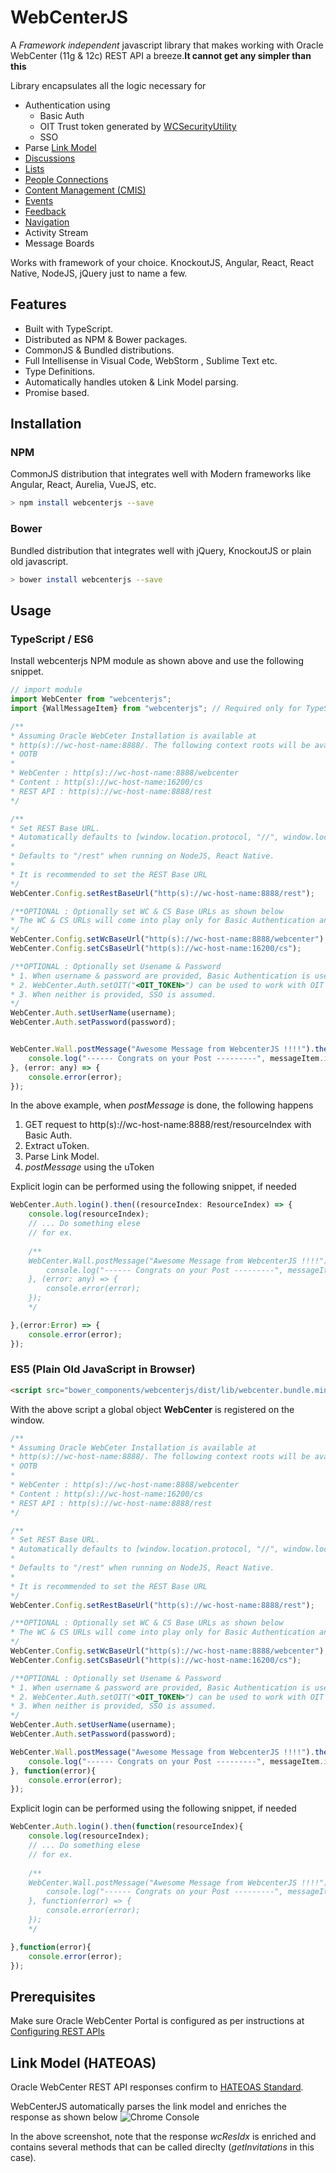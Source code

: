 # WebCenterJS

A *Framework independent* javascript library that makes working with Oracle WebCenter (11g & 12c) REST API a breeze.**It cannot get any simpler than this**

Library encapsulates all the logic necessary for 
* Authentication using
	* Basic Auth
	* OIT Trust token generated by [WCSecurityUtility](https://docs.oracle.com/cd/E29542_01/apirefs.1111/e15995/oracle/webcenter/security/common/WCSecurityUtility.html)
	* SSO
* Parse [Link Model](http://docs.oracle.com/middleware/12212/wcp/develop/GUID-1A218CB7-743A-4E74-A4E9-921F4DD09F3C.htm#ABCDE106)
* [Discussions](http://docs.oracle.com/middleware/12212/wcp/develop/GUID-1A218CB7-743A-4E74-A4E9-921F4DD09F3C.htm#GUID-B5A28C7C-A14B-4639-B489-64020FC101C7)
* [Lists](http://docs.oracle.com/middleware/12212/wcp/develop/GUID-1A218CB7-743A-4E74-A4E9-921F4DD09F3C.htm#GUID-1EDC61FB-428A-4BB2-9E82-A4CD15EB2267)
* [People Connections](http://docs.oracle.com/middleware/12212/wcp/develop/GUID-1A218CB7-743A-4E74-A4E9-921F4DD09F3C.htm#GUID-2D09972A-1C62-4B21-83EC-C2A1C5C90CCD)
* [Content Management (CMIS)](http://docs.oracle.com/middleware/12212/wcp/develop/GUID-1A218CB7-743A-4E74-A4E9-921F4DD09F3C.htm#GUID-38D39B1B-EDBB-48A5-B336-062160E0FCD9)
* [Events](http://docs.oracle.com/middleware/12212/wcp/develop/GUID-1A218CB7-743A-4E74-A4E9-921F4DD09F3C.htm#GUID-6ADBA186-1072-43BC-A350-A5EF5F5F7B03)
* [Feedback](http://docs.oracle.com/middleware/12212/wcp/develop/GUID-1A218CB7-743A-4E74-A4E9-921F4DD09F3C.htm#GUID-1EDC61FB-428A-4BB2-9E82-A4CD15EB2267)
* [Navigation](http://docs.oracle.com/middleware/12212/wcp/develop/GUID-1A218CB7-743A-4E74-A4E9-921F4DD09F3C.htm#GUID-4E5DA146-EFA8-4AF0-A6FC-3B97E3012A1D)
* Activity Stream
* Message Boards

Works with framework of your choice. KnockoutJS, Angular, React, React Native, NodeJS, jQuery just to name a few.

## Features
* Built with TypeScript.
* Distributed as NPM & Bower packages.
* CommonJS & Bundled distributions.
* Full Intellisense in Visual Code, WebStorm , Sublime Text etc.
* Type Definitions.
* Automatically handles utoken & Link Model parsing.
* Promise based.

## Installation

### NPM
CommonJS distribution that integrates well with Modern frameworks like Angular, React, Aurelia, VueJS, etc.

```bash
> npm install webcenterjs --save
```

### Bower
Bundled distribution that integrates well with jQuery, KnockoutJS or plain old javascript. 
```bash
> bower install webcenterjs --save
```

## Usage

### TypeScript / ES6
Install webcenterjs NPM module as shown above and use the following snippet.
```javascript
// import module
import WebCenter from "webcenterjs";
import {WallMessageItem} from "webcenterjs"; // Required only for TypeScript, for type definitions.

/**
* Assuming Oracle WebCeter Installation is available at 
* http(s)://wc-host-name:8888/. The following context roots will be available
* OOTB
* 
* WebCenter : http(s)://wc-host-name:8888/webcenter
* Content : http(s)://wc-host-name:16200/cs
* REST API : http(s)://wc-host-name:8888/rest
*/

/**
* Set REST Base URL. 
* Automatically defaults to [window.location.protocol, "//", window.location.host, "/rest"].join("") when running on browser. 
* 
* Defaults to "/rest" when running on NodeJS, React Native.
* 
* It is recommended to set the REST Base URL
*/
WebCenter.Config.setRestBaseUrl("http(s)://wc-host-name:8888/rest");

/**OPTIONAL : Optionally set WC & CS Base URLs as shown below
* The WC & CS URLs will come into play only for Basic Authentication and not for SSO or OIT.
*/
WebCenter.Config.setWcBaseUrl("http(s)://wc-host-name:8888/webcenter");
WebCenter.Config.setCsBaseUrl("http(s)://wc-host-name:16200/cs");

/**OPTIONAL : Optionally set Usename & Password
* 1. When username & password are provided, Basic Authentication is used.
* 2. WebCenter.Auth.setOIT("<OIT_TOKEN>") can be used to work with OIT token. 
* 3. When neither is provided, SSO is assumed.
*/
WebCenter.Auth.setUserName(username);
WebCenter.Auth.setPassword(password);


WebCenter.Wall.postMessage("Awesome Message from WebcenterJS !!!!").then((messageItem: WallMessageItem) => {
	console.log("------ Congrats on your Post ---------", messageItem.id);
}, (error: any) => {
	console.error(error);
});
```
In the above example, when *postMessage* is done, the following happens 
1. GET request to http(s)://wc-host-name:8888/rest/resourceIndex with Basic Auth.
2. Extract uToken.
3. Parse Link Model.
4. *postMessage* using the uToken

Explicit login can be performed using the following snippet, if needed
```javascript
WebCenter.Auth.login().then((resourceIndex: ResourceIndex) => {
	console.log(resourceIndex);
	// ... Do something elese
	// for ex.
	
	/**
	WebCenter.Wall.postMessage("Awesome Message from WebcenterJS !!!!").then((messageItem: WallMessageItem) => {
		console.log("------ Congrats on your Post ---------", messageItem.id);
	}, (error: any) => {
		console.error(error);
	});
	*/

},(error:Error) => {
	console.error(error);
});
```

### ES5 (Plain Old JavaScript in Browser)

```html
<script src="bower_components/webcenterjs/dist/lib/webcenter.bundle.min.js"></script>
```
With the above script a global object **WebCenter** is registered on the window.
```javascript
/**
* Assuming Oracle WebCeter Installation is available at 
* http(s)://wc-host-name:8888/. The following context roots will be available
* OOTB
* 
* WebCenter : http(s)://wc-host-name:8888/webcenter
* Content : http(s)://wc-host-name:16200/cs
* REST API : http(s)://wc-host-name:8888/rest
*/

/**
* Set REST Base URL. 
* Automatically defaults to [window.location.protocol, "//", window.location.host, "/rest"].join("") when running on browser. 
* 
* Defaults to "/rest" when running on NodeJS, React Native.
* 
* It is recommended to set the REST Base URL
*/
WebCenter.Config.setRestBaseUrl("http(s)://wc-host-name:8888/rest");

/**OPTIONAL : Optionally set WC & CS Base URLs as shown below
* The WC & CS URLs will come into play only for Basic Authentication and not for SSO or OIT.
*/
WebCenter.Config.setWcBaseUrl("http(s)://wc-host-name:8888/webcenter");
WebCenter.Config.setCsBaseUrl("http(s)://wc-host-name:16200/cs");

/**OPTIONAL : Optionally set Usename & Password
* 1. When username & password are provided, Basic Authentication is used.
* 2. WebCenter.Auth.setOIT("<OIT_TOKEN>") can be used to work with OIT token. 
* 3. When neither is provided, SSO is assumed.
*/
WebCenter.Auth.setUserName(username);
WebCenter.Auth.setPassword(password);

WebCenter.Wall.postMessage("Awesome Message from WebcenterJS !!!!").then(function(messageItem){
	console.log("------ Congrats on your Post ---------", messageItem.id);
}, function(error){
	console.error(error);
});
```
Explicit login can be performed using the following snippet, if needed

```javascript
WebCenter.Auth.login().then(function(resourceIndex){
	console.log(resourceIndex);
	// ... Do something elese
	// for ex.
	
	/**
	WebCenter.Wall.postMessage("Awesome Message from WebcenterJS !!!!").then(function(messageItem){
		console.log("------ Congrats on your Post ---------", messageItem.id);
	}, function(error) => {
		console.error(error);
	});
	*/

},function(error){
	console.error(error);
});
```


## Prerequisites
Make sure Oracle WebCenter Portal is configured as per instructions at [Configuring REST APIs](https://docs.oracle.com/middleware/1221/core/WCEDG/GUID-E2541FFF-3BE7-4A78-B632-366BAE93787A.htm#GUID-0F4492F1-3279-41B2-B38C-5F2A5B63575F)

## Link Model (HATEOAS)
Oracle WebCenter REST API responses confirm to [HATEOAS Standard](http://docs.oracle.com/middleware/12212/wcp/develop/GUID-1A218CB7-743A-4E74-A4E9-921F4DD09F3C.htm#GUID-04B7BCD3-FC27-4E38-B7E8-2781620693EB__GUID-61700E56-6DDE-40C0-8AD9-840D32EEE607). 

WebCenterJS automatically parses the link model and enriches the response as shown below
![Chrome Console](https://github.com/rakeshgajula/webcenterjs/blob/master/linkmodelparse.png?raw=true)

In the above screenshot, note that the response *wcResIdx* is enriched and contains several methods that can be called direclty (*getInvitations* in this case).